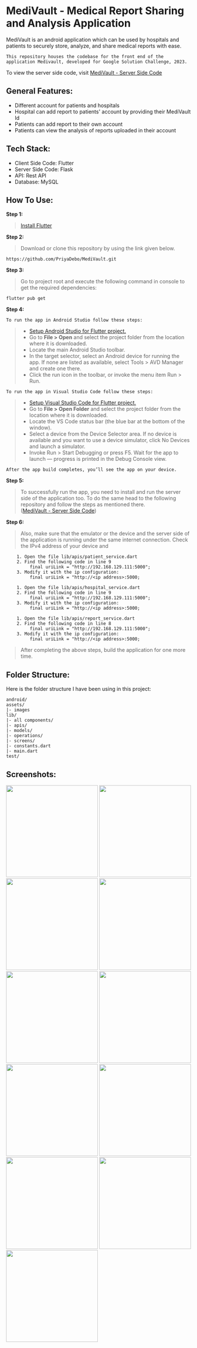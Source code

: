 # MediVault - Medical Report Sharing and Analysis Application
MediVault is an android application which can be used by hospitals and patients to securely store, analyze, and share medical reports with ease.

```This repository houses the codebase for the front end of the application Medivault, developed for Google Solution Challenge, 2023. ```

To view the server side code, visit [MediVault - Server Side Code](https://github.com/progite/SolutionChallenge)


## General Features:
- Different account for patients and hospitals
- Hospital can add report to patients' account by providing their MediVault Id
- Patients can add report to their own account
- Patients can view the analysis of reports uploaded in their account

## Tech Stack:
- Client Side Code: Flutter
- Server Side Code: Flask
- API: Rest API
- Database: MySQL

## How To Use:
**Step 1:**
>[Install Flutter](https://flutter.dev/docs/get-started/install)

**Step 2:**
>Download or clone this repository by using the link given below.
```
https://github.com/PriyaDebo/MediVault.git
```
**Step 3:**
>Go to project root and execute the following command in console to get the required dependencies:
```
flutter pub get
```
**Step 4:**

```To run the app in Android Studio follow these steps:```
>- [Setup Android Studio for Flutter project.](https://flutter.dev/docs/get-started/editor?tab=androidstudio#androidstudio)
>- Go to **File > Open** and select the project folder from the location where it is downloaded.
>- Locate the main Android Studio toolbar.
 >- In the target selector, select an Android device for running the app. If none are listed as available, select Tools > AVD Manager and create one there.
 >- Click the run icon in the toolbar, or invoke the menu item Run > Run.
 >
```To run the app in Visual Studio Code follow these steps:```
>- [Setup Visual Studio Code for Flutter project.](https://flutter.dev/docs/get-started/editor?tab=vscode#vscode)
>- Go to **File > Open Folder** and select the project folder from the location where it is downloaded.
>- Locate the VS Code status bar (the blue bar at the bottom of the window).
>- Select a device from the Device Selector area. If no device is available and you want to use a device simulator, click  No Devices  and launch a simulator.
>-  Invoke  Run > Start Debugging  or press  F5.   Wait for the app to launch — progress is printed in the  Debug Console  view.
>
```After the app build completes, you’ll see the app on your device.```

**Step 5:**
>To successfully run the app, you need to install and run the server side of the application too. To do the same head to the following repository and follow the steps as mentioned there.
><br>([MediVault - Server Side Code](https://github.com/progite/SolutionChallenge))

**Step 6:**
>Also, make sure that the emulator or the device and the server side of the application is running under the same internet connection.
>Check the IPv4 address of your device and
```
	1. Open the file lib/apis/patient_service.dart
	2. Find the following code in line 9
	     final uriLink = "http://192.168.129.111:5000";
	3. Modify it with the ip configuration:
	     final uriLink = "http://<ip address>:5000;
```
```
	1. Open the file lib/apis/hospital_service.dart
	2. Find the following code in line 9
	     final uriLink = "http://192.168.129.111:5000";
	3. Modify it with the ip configuration:
	     final uriLink = "http://<ip address>:5000;
```
```
	1. Open the file lib/apis/report_service.dart
	2. Find the following code in line 8
	     final uriLink = "http://192.168.129.111:5000";
	3. Modify it with the ip configuration:
	     final uriLink = "http://<ip address>:5000;
```
>After completing the above steps, build the application for one more time.

## Folder Structure:
Here is the folder structure I have been using in this project:
```
android/
assets/
|- images
lib/
|- all components/
|- apis/
|- models/
|- operations/
|- screens/
|- constants.dart
|- main.dart
test/
```

## Screenshots:

<img src="/Screenshots/SplashScreen.png" width="250"/> <img src="/Screenshots/Onboarding1.png" width="250"/> <img src="/Screenshots/Onboarding2.png" width="250"/> <img src="/Screenshots/SelectAccount.png" width="250"/>  <img src="/Screenshots/PatientRegistration.png" width="250"/> <img src="/Screenshots/HospitalRegistration.png" width="250"/> <img src="/Screenshots/Login.png" width="250"/> <img src="/Screenshots/PatientHome.png" width="250"/> <img src="/Screenshots/HospitalHome.png" width="250"/> <img src="/Screenshots/Profile.png" width="250"/> <img src="/Screenshots/Analysis.png" width="250"/>
